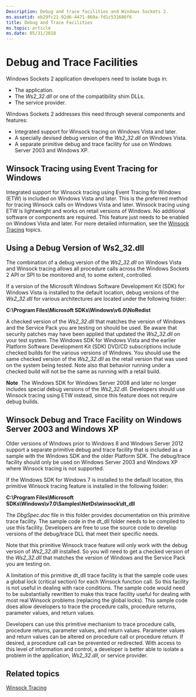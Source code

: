 ```yaml
---
Description: Debug and trace facilities and Windows Sockets 2.
ms.assetid: eb29fc21-92d6-4471-860a-fd1c531686f6
title: Debug and Trace Facilities
ms.topic: article
ms.date: 05/31/2018
---
```


# Debug and Trace Facilities

Windows Sockets 2 application developers need to isolate bugs in:

-   The application.
-   The *Ws2\_32.dll* or one of the compatibility shim DLLs.
-   The service provider.

Windows Sockets 2 addresses this need through several components and features:

-   Integrated support for Winsock tracing on Windows Vista and later.
-   A specially devised debug version of the *Ws2\_32.dll* on Windows Vista.
-   A separate primitive debug and trace facility for use on Windows Server 2003 and Windows XP.

## Winsock Tracing using Event Tracing for Windows

Integrated support for Winsock tracing using Event Tracing for Windows (ETW) is included on Windows Vista and later. This is the preferred method for tracing Winsock calls on Windows Vista and later. Winsock tracing using ETW is lightweight and works on retail versions of Windows. No additional software or components are required. This feature just needs to be enabled on Windows Vista and later. For more detailed information, see the [Winsock Tracing](winsock-tracing.md) topics.

## Using a Debug Version of Ws2\_32.dll

The combination of a debug version of the *Ws2\_32.dll* on Windows Vista and Winsock tracing allows all procedure calls across the Windows Sockets 2 API or SPI to be monitored and, to some extent, controlled.

If a version of the Microsoft Windows Software Development Kit (SDK) for Windows Vista is installed to the default location, debug versions of the *Ws2\_32.dll* for various architectures are located under the following folder:

**C:\\Program Files\\Microsoft SDKs\\Windows\\v6.0\\NoRedist**

A checked version of the *Ws2\_32.dll* that matches the version of Windows and the Service Pack you are testing on should be used. Be aware that security patches may have been applied that updated the *Ws2\_32.dll* on your test system. The Windows SDK for Windows Vista and the earlier Platform Software Development Kit (SDK) DVD/CD subscriptions include checked builds for the various versions of Windows. You should use the same checked version of the *Ws2\_32.dll* as the retail version that was used on the system being tested. Note also that behavior running under a checked build will not be the same as running with a retail build.

**Note**  The Windows SDK for Windows Server 2008 and later no longer includes special debug versions of the *Ws2\_32.dll*. Developers should use Winsock tracing using ETW instead, since this feature does not require debug builds.

## Winsock Debug and Trace Facility on Windows Server 2003 and Windows XP

Older versions of Windows prior to Windows 8 and Windows Server 2012 support a separate primitive debug and trace facility that is included as a sample with the Windows SDK and the older Platform SDK. The debug/trace facility should only be used on Windows Server 2003 and Windows XP where Winsock tracing is not supported.

If the Windows SDK for Windows 7 is installed to the default location, this primitive Winsock tracing feature is installed in the following folder:

**C:\\Program Files\\Microsoft SDKs\\Windows\\v7.0\\Samples\\NetDs\\winsock\\dt\_dll**

The *DbgSpec.doc* file in this folder provides documentation on this primitive trace facility. The sample code in the dt\_dll folder needs to be compiled to use this facility. Developers are free to use the source code to develop versions of the debug/trace DLL that meet their specific needs.

Note that this primitive Winsock trace feature will only work with the debug version of *Ws2\_32.dll* installed. So you will need to get a checked version of the *Ws2\_32.dll* that matches the version of Windows and the Service Pack you are testing on.

A limitation of this primitive dt\_dll trace facility is that the sample code uses a global lock (critical section) for each Winsock function call. So this facility is not useful in dealing with race conditions. The sample code would need to be substantially rewritten to make this trace facility useful for dealing with most real Winsock problems (replacing the global locks). This sample code does allow developers to trace the procedure calls, procedure returns, parameter values, and return values.

Developers can use this primitive mechanism to trace procedure calls, procedure returns, parameter values, and return values. Parameter values and return values can be altered on procedure call or procedure return. If desired, a procedure call can be prevented or redirected. With access to this level of information and control, a developer is better able to isolate a problem in the application, *Ws2\_32.dll*, or service provider.

## Related topics

<dl> <dt>

[Winsock Tracing](winsock-tracing.md)
</dt> </dl>

 

 



